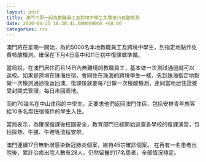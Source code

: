 ```yaml
---
layout: post
title: 澳門下周一起為教職員工及跨境中學生免費進行核酸檢測
date: 2020-04-25 18:30:41.000000000 +08:00
categories: rss
---
```


澳門將在星期一開始，為約5000名本地教職員工及跨境中學生，到指定地點作免費核酸檢測。確保在下月4日高中和11日初中復課做準備。

當局說，在澳門居住而且14日內無離境的教職員工，基本做一次測試通過就可以返校。如果是跨境在珠海住宿，會同住在珠海的跨境學生一樣，先到珠海指定地點做一次檢測通過後返回澳。復課後就要每7日做一次檢酸檢測，連同當地居住證接受封閉式管理，每日來回兩地。

而約70幾名在中山住宿的中學生，正要求他們返回澳門住宿，包括安排青年旅客給10多名無住宿條件的學生入住。

當局表示，為確保復課後校園安全，教育部門已經開始巡查各學校的復課演習，包括探熱、午膳、午睡等流程安排。

澳門連續17日無新增感染新冠肺炎個案，維持45宗確診個案。 在再有一名患者出院後，累計治癒出院人數有28人，仍然留醫的17名患者，全部情況穩定。
